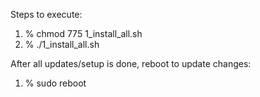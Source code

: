 Steps to execute:
1. % chmod 775 1_install_all.sh
2. % ./1_install_all.sh

After all updates/setup is done, reboot to update changes:
1. % sudo reboot
